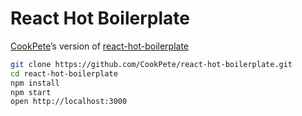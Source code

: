 React Hot Boilerplate
=====================

[CookPete](https://github.com/CookPete)’s version of [react-hot-boilerplate](https://github.com/gaearon/react-hot-boilerplate)

```bash
git clone https://github.com/CookPete/react-hot-boilerplate.git
cd react-hot-boilerplate
npm install
npm start
open http://localhost:3000
```
